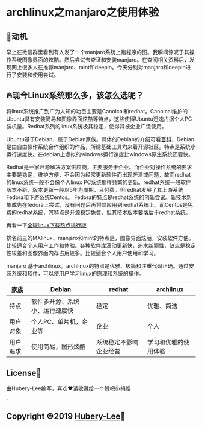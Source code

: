 # archlinux之manjaro之使用体验

## :anger:动机

早上在微信群里看到有人发了一个manjaro系统上跑程序的图。我瞬间惊叹于其操作系统图像界面的炫酷。然后尝试去查证和安装manjaro。在查阅相关资料后，发现网上很多人在推荐manjaro、mint和deepin。今天分别对manjaro和deepin进行了安装和使用尝试。

## :fire:现今Linux系统那么多，该怎么选呢？

将linux系统推广到广为人知的功臣主要是Canoical和redhat。Canoical维护的Ubuntu具有安装简易和图像界面炫酷等特点，这些使得Ubuntu迅速占据个人PC装机量。Redhat系列的linux系统极其稳定，使得其被企业广泛使用。

Ubuntu基于Debian，属于Debian家族。具体的Debian的介绍可看[百科](https://baike.baidu.com/item/Debian/748667?fr=aladdin)，Debian是由自由操作系统合作组织的作品，所建基础工具均来着开源社区。特点是系统小运行速度快。在debian上虚拟的windows运行速度比windows原生系统还要快。

Redhat是一家开源解决方案供应商，主要服务于企业。而企业对操作系统的要求主要是稳定，维护方便，不会因为经常更新软件而出现奔溃或问题，故而redhat 的linux系统一般不会像个人linux PC系统那样频繁的更新。redhat系统一般软件版本不新，版本更新一般以5年为周期，且付费。但redhat发展了其上游系统Fedora和下游系统Centos。 Fedora的特点是redhat系统的创新尝试。新技术新集成先在fedora上尝试，没有问题后再将其应用到redhat系统上。而Centos是免费的redhat系统，其特点是开源稳定免费，但其技术版本要落后于redhat系统。

再看一下[全球linux下载热点排行版](https://distrowatch.com/dwres.php?resource=popularity)	

排名前三的MXlinux、manjaro和mint的特点是，图像界面炫丽，安装软件方便。比较适合个人用户工作和体验。各种软件库滚动更新快，追求新颖性，缺点是稳定性较差和图像界面内存占用较多。比较适合个人用户使用和学习。

manjaro 基于archlinux。archlinux的特点是优雅、极简和注重代码正确。通过安装系统和软件，可以使用户学习linux的原理和系统的操作。

|家族| Debian                         | redhat | archlinux  |
| ---- | ------------------------------ | ------ | ---------- |
| 特点 | 软件多开源、系统小、运行速度快 | 稳定   | 优雅、简洁 |
| 用户对象 |个人PC、单片机，企业等 | 企业 |个人|
| 用户追求 | 使用简易，图形炫酷 | 系统稳定不影响企业经营 | 学习和优雅的使用体验 |



## License:memo:

由Hubery-Lee编写，喜欢:heart:请收藏给一个赞吧:thumbsup:捐赠

<img src="https://img-blog.csdnimg.cn/20200426000956653.jpg?x-oss-process=image/watermark,type_ZmFuZ3poZW5naGVpdGk,shadow_10,text_aHR0cHM6Ly9ibG9nLmNzZG4ubmV0L2JhaWR1XzI5OTUwMDY1" style="zoom:25%;" />

## Copyright :copyright:2019 [Hubery-Lee](https://github.com/Hubery-Lee):sparkling_heart: 







